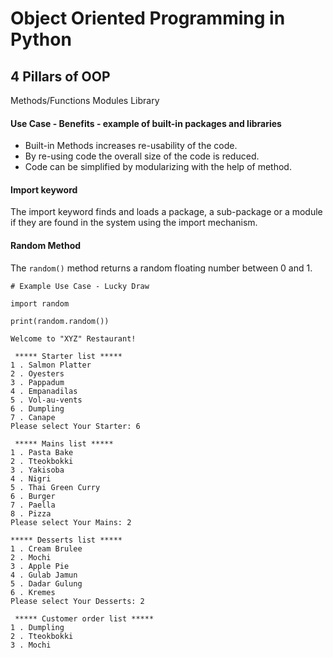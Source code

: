 # Object Oriented Programming in Python

## 4 Pillars of OOP

Methods/Functions
Modules
Library

#### Use Case - Benefits - example of built-in packages and libraries

- Built-in Methods increases re-usability of the code.
- By re-using code the overall size of the code is reduced.
- Code can be simplified by modularizing with the help of method.

#### Import keyword

The import keyword finds and loads a package, a sub-package or a module if they are found in the system using the import mechanism.

#### Random Method
The `random()` method returns a random floating number between 0 and 1.
```commandline
# Example Use Case - Lucky Draw
 
import random

print(random.random())
```

```
Welcome to "XYZ" Restaurant!

 ***** Starter list *****
1 . Salmon Platter
2 . Oyesters
3 . Pappadum
4 . Empanadilas
5 . Vol-au-vents
6 . Dumpling
7 . Canape
Please select Your Starter: 6

 ***** Mains list *****
1 . Pasta Bake
2 . Tteokbokki
3 . Yakisoba
4 . Nigri
5 . Thai Green Curry
6 . Burger
7 . Paella
8 . Pizza
Please select Your Mains: 2

***** Desserts list *****
1 . Cream Brulee
2 . Mochi
3 . Apple Pie
4 . Gulab Jamun
5 . Dadar Gulung
6 . Kremes
Please select Your Desserts: 2

 ***** Customer order list *****
1 . Dumpling
2 . Tteokbokki
3 . Mochi
```
